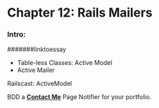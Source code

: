 # Chapter 12: Rails Mailers

### Intro:

#######linktoessay
* Table-less Classes: Active Model
* Active Mailer

Railscast: ActiveModel

BDD a <u>**Contact Me**</u> Page Notifier for your portfolio.
